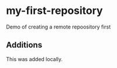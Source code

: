 # my-first-repository

Demo of creating a remote repoository first 

## Additions

This was added locally.
